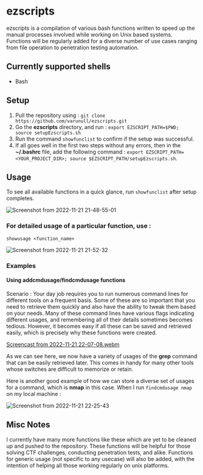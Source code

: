 # ezscripts
ezscripts is a compilation of various bash functions written to speed up the manual processes involved while working on Unix based systems. Functions will be regularly added for a diverse number of use cases ranging from file operation to penetration testing automation.

## Currently supported shells
+ Bash

## Setup
1. Pull the repository using : `git clone https://github.com/varunull/ezscripts.git`
2. Go the **ezscripts** directory, and run : `export EZSCRIPT_PATH=$PWD; source setupEzscripts.sh`
3. Run the command `showfunclist` to confirm if the setup was successful.
4. If all goes well in the first two steps without any errors, then in the **~/.bashrc** file, add the following command :
`export EZSCRIPT_PATH=<YOUR_PROJECT_DIR>; source $EZSCRIPT_PATH/setupEzscripts.sh`.


## Usage
To see all available functions in a quick glance, run `showfunclist` after setup completes.

![Screenshot from 2022-11-21 21-48-55-01](https://user-images.githubusercontent.com/108089086/203532304-df698996-ff1d-4327-8618-70e8ab26f442.jpeg)


### For detailed usage of a particular function, use :
`showusage <function_name>`

![Screenshot from 2022-11-21 21-52-32](https://user-images.githubusercontent.com/108089086/203106084-34c5146d-c613-4c5d-a812-de7b47d58cbc.png)

### Examples
#### Using addcmdusage/findcmdusage functions
Scenario : Your day job requires you to run numerous command lines for different tools on a frequent basis. Some of these are so important that you need to retrieve them quickly and also have the ability to tweak them based on your needs. Many of these command lines have various flags indicating different usages, and remembering all of their details sometimes becomes tedious. However, it becomes easy if all these can be saved and retrieved easily, which is precisely why these functions were created. 

[Screencast from 2022-11-21 22-07-08.webm](https://user-images.githubusercontent.com/108089086/203112864-fde59876-d88f-43cd-85ce-8d3db7d8844a.webm)

As we can see here, we now have a variety of usages of the **grep** command that can be easily retrieved later. This comes in handy for many other tools whose switches are difficult to memorize or retain. 

Here is another good example of how we can store a diverse set of usages for a command, which is **nmap** in this case. When I run `findcmdusage nmap` on my local machine :

![Screenshot from 2022-11-21 22-25-43](https://user-images.githubusercontent.com/108089086/203114322-b09fb342-6054-4de6-a2ba-357d098eb0dd.png)


## Misc Notes
I currently have many more functions like these which are yet to be cleaned up and pushed to the repository. These functions will be helpful for those solving CTF challenges, conducting penetration tests, and alike. Functions for generic usage (not specific to any usecase) will also be added, with the intention of helping all those working regularly on unix platforms. 


